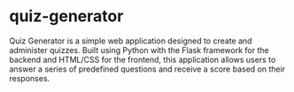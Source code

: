 # quiz-generator
Quiz Generator is a simple web application designed to create and administer quizzes. Built using Python with the Flask framework for the backend and HTML/CSS for the frontend, this application allows users to answer a series of predefined questions and receive a score based on their responses. 
